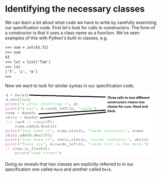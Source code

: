 # Identifying the necessary classes

We can learn a lot about what code we have to write by carefully
examining our specification code. First let's look for calls to
constructors. The form of a constructor is that it uses a class name as
a function. We've seen examples of this with Python's built-in
classes, e.g.

    >>> num = int(43.72)
    >>> num
    43
    >>> lst = list('Tim')
    >>> lst
    ['T', 'i', 'm']
    >>>

Now we want to look for similar syntax in our specification code,

![](09_Identifying_necessary_classes.png)

Doing so reveals that two classes are explicitly referred to in our
specification one called `Hand` and another called `Deck`.
